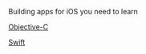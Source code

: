 Building apps for iOS you need to learn

[Objective-C](../../../planguage/objectivec.md)

[Swift](../../../planguage/swift.md)